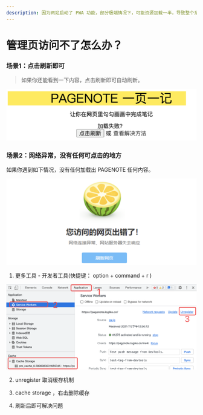 ```yaml
---
description: 因为网站启动了 PWA 功能，部分极端情况下，可能资源加载一半，导致整个系统未更新完而不可用。（类似于系统更新了一半，关机了）。
---
```


# 管理页访问不了怎么办？

### 场景1：点击刷新即可

> 如果你还能看到一下内容，点击刷新即可自动刷新。

![&#x70B9;&#x51FB;&#x5237;&#x65B0;&#x53EF;&#x91CD;&#x65B0;&#x52A0;&#x8F7D;](../.gitbook/assets/image%20%2832%29.png)

### 场景2：网络异常，没有任何可点击的地方

如果你遇到如下情况，没有任何加载出 PAGENOTE 任何内容。

![](../.gitbook/assets/image%20%2831%29.png)

1. 更多工具 - 开发者工具\(快捷键： option + command + r \)

![](../.gitbook/assets/image%20%2833%29.png)

2. unregister 取消缓存机制

3. cache storage ，右击删除缓存

4. 刷新后即可解决问题 

